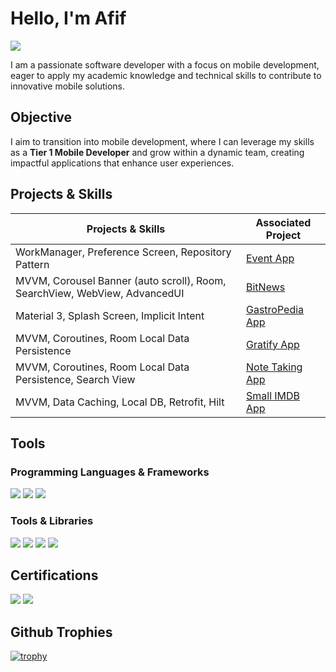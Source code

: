 # Hello, I'm Afif
<a href="https://www.linkedin.com/in/muhamad-afif-fadillah-9bab0221a/"><img src="https://img.shields.io/badge/-LinkedIn-0072b1?&style=for-the-badge&logo=linkedin&logoColor=white" /></a>

I am a passionate software developer with a focus on mobile development, eager to apply my academic knowledge and technical skills to contribute to innovative mobile solutions.

## Objective

I aim to transition into mobile development, where I can leverage my skills as a **Tier 1 Mobile Developer** and grow within a dynamic team, creating impactful applications that enhance user experiences.

## Projects & Skills

| Projects & Skills                                         | Associated Project         |
|-----------------------------------------------------------|----------------------------|
| WorkManager, Preference Screen, Repository Pattern       | <a href="https://github.com/Avwaveaf/DicodingEvent">Event App</a> |
| MVVM, Corousel Banner (auto scroll), Room, SearchView, WebView, AdvancedUI     | <a href="https://github.com/Avwaveaf/BitNews">BitNews</a> |
| Material 3, Splash Screen, Implicit Intent               | <a href="https://github.com/Avwaveaf/GastroPedia">GastroPedia App</a> |
| MVVM, Coroutines, Room Local Data Persistence             | <a href="https://github.com/Avwaveaf/Gratify-App">Gratify App</a> |
| MVVM, Coroutines, Room Local Data Persistence, Search View | <a href="https://github.com/Avwaveaf/notes-app-native-android">Note Taking App</a> |
| MVVM, Data Caching, Local DB, Retrofit, Hilt            | <a href="https://github.com/Avwaveaf/SmallIMDBApp">Small IMDB App</a> |



## Tools

### Programming Languages & Frameworks
<div>
    <img src="https://img.shields.io/badge/-Kotlin-7F52B1?&style=for-the-badge&logo=kotlin&logoColor=white" />
    <img src="https://img.shields.io/badge/-Java-007396?&style=for-the-badge&logo=java&logoColor=white" />
    <img src="https://img.shields.io/badge/-Android-3DDC84?&style=for-the-badge&logo=android&logoColor=white" />
</div>

### Tools & Libraries
<div>
    <img src="https://img.shields.io/badge/-Retrofit-4B8BBE?&style=for-the-badge&logo=retrofit&logoColor=white" />
    <img src="https://img.shields.io/badge/-Room-006BB6?&style=for-the-badge&logo=android&logoColor=white" />
    <img src="https://img.shields.io/badge/-Hilt-1E6F85?&style=for-the-badge&logo=android&logoColor=white" />
    <img src="https://img.shields.io/badge/-Coroutines-3DDC84?&style=for-the-badge&logo=kotlin&logoColor=white" />
</div>

## Certifications
<div>
    <img src="https://img.shields.io/badge/-Bangkit_Scholarship-FF0000?&style=for-the-badge&logo=Google&logoColor=white" />
    <img src="https://img.shields.io/badge/-Dicoding-2c3d4f?&style=for-the-badge&logo=Google&logoColor=white" />
</div>

## Github Trophies
  
[![trophy](https://github-profile-trophy.vercel.app/?username=Avwaveaf)](https://github.com/Avwaveaf/github-profile-trophy)

<!---
Avwaveaf/Avwaveaf is a ✨ special ✨ repository because its `README.md` (this file) appears on your GitHub profile.
You can click the Preview link to take a look at your changes.
--->
